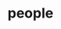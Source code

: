 ---
layout: people
title: people
people:
  - name: Kate Mills
    image: Kate.jpg
    email: klmills@uoregon.edu
    body: Kate is the PI of the Developing Brains in Context Lab. She is a first generation student from Louisville KY and graduated with a PhD from University College London in 2015. [CV](http://devbrainlab.org/assets/CVs/KathrynLMills_CV.pdf)
  - name: Lucy Whitmore
    image: Lucy.png
    email: lwhitmor@uoregon.edu
    body: | # this means to ignore newlines until "baseurl:"
      Lucy Whitmore is the lab manager of the Developing Brains in Context Lab. She recently graduated from UC Berkeley with a degree in Cognitive Science. She is interested in how adolescents create flexible behavioral strategies to navigate the world around them, and how these strategies may be affected by social connections and their environment. 
---